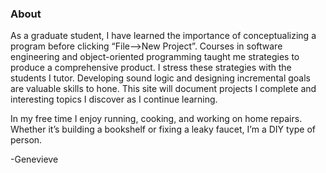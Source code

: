 ### About
As a graduate student, I have learned the importance of conceptualizing a program before clicking “File–>New Project”. Courses in software engineering and object-oriented programming taught me strategies to produce a comprehensive product. I stress these strategies with the students I tutor. Developing sound logic and designing incremental goals are valuable skills to hone. This site will document projects I complete and interesting topics I discover as I continue learning.

In my free time I enjoy running, cooking, and working on home repairs. Whether it’s building a bookshelf or fixing a leaky faucet, I’m a DIY type of person.

-Genevieve
